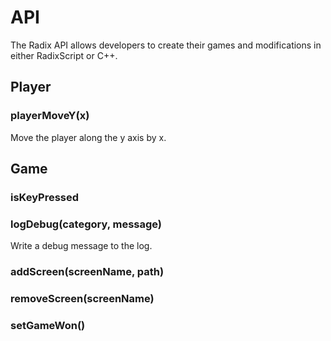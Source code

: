 # API
The Radix API allows developers to create their games and modifications in either RadixScript or C++.
## Player
### playerMoveY(x)
Move the player along the y axis by x.
## Game
### isKeyPressed
### logDebug(category, message)
Write a debug message to the log.
### addScreen(screenName, path)
### removeScreen(screenName)
### setGameWon()
